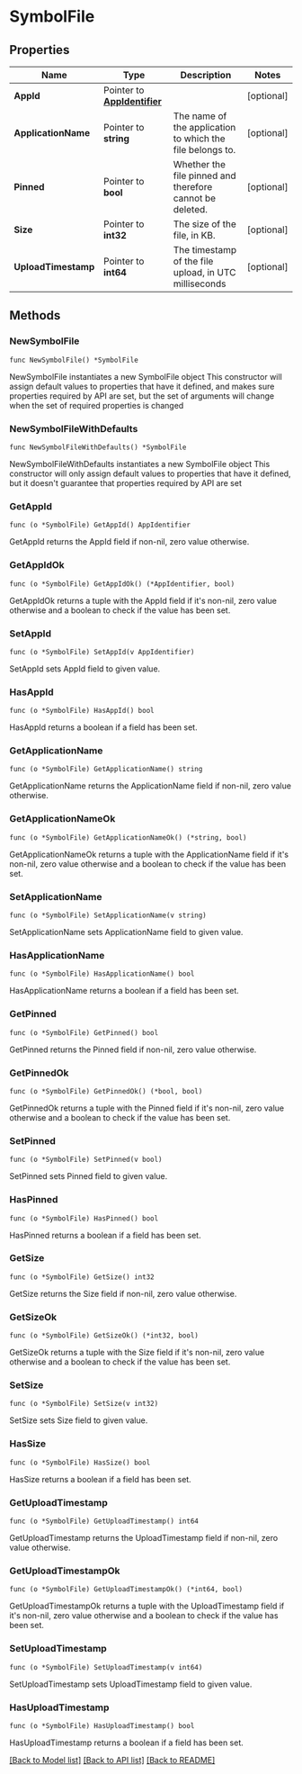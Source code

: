 # SymbolFile

## Properties

Name | Type | Description | Notes
------------ | ------------- | ------------- | -------------
**AppId** | Pointer to [**AppIdentifier**](AppIdentifier.md) |  | [optional] 
**ApplicationName** | Pointer to **string** | The name of the application to which the file belongs to. | [optional] 
**Pinned** | Pointer to **bool** | Whether the file pinned and therefore cannot be deleted. | [optional] 
**Size** | Pointer to **int32** | The size of the file, in KB. | [optional] 
**UploadTimestamp** | Pointer to **int64** | The timestamp of the file upload, in UTC milliseconds | [optional] 

## Methods

### NewSymbolFile

`func NewSymbolFile() *SymbolFile`

NewSymbolFile instantiates a new SymbolFile object
This constructor will assign default values to properties that have it defined,
and makes sure properties required by API are set, but the set of arguments
will change when the set of required properties is changed

### NewSymbolFileWithDefaults

`func NewSymbolFileWithDefaults() *SymbolFile`

NewSymbolFileWithDefaults instantiates a new SymbolFile object
This constructor will only assign default values to properties that have it defined,
but it doesn't guarantee that properties required by API are set

### GetAppId

`func (o *SymbolFile) GetAppId() AppIdentifier`

GetAppId returns the AppId field if non-nil, zero value otherwise.

### GetAppIdOk

`func (o *SymbolFile) GetAppIdOk() (*AppIdentifier, bool)`

GetAppIdOk returns a tuple with the AppId field if it's non-nil, zero value otherwise
and a boolean to check if the value has been set.

### SetAppId

`func (o *SymbolFile) SetAppId(v AppIdentifier)`

SetAppId sets AppId field to given value.

### HasAppId

`func (o *SymbolFile) HasAppId() bool`

HasAppId returns a boolean if a field has been set.

### GetApplicationName

`func (o *SymbolFile) GetApplicationName() string`

GetApplicationName returns the ApplicationName field if non-nil, zero value otherwise.

### GetApplicationNameOk

`func (o *SymbolFile) GetApplicationNameOk() (*string, bool)`

GetApplicationNameOk returns a tuple with the ApplicationName field if it's non-nil, zero value otherwise
and a boolean to check if the value has been set.

### SetApplicationName

`func (o *SymbolFile) SetApplicationName(v string)`

SetApplicationName sets ApplicationName field to given value.

### HasApplicationName

`func (o *SymbolFile) HasApplicationName() bool`

HasApplicationName returns a boolean if a field has been set.

### GetPinned

`func (o *SymbolFile) GetPinned() bool`

GetPinned returns the Pinned field if non-nil, zero value otherwise.

### GetPinnedOk

`func (o *SymbolFile) GetPinnedOk() (*bool, bool)`

GetPinnedOk returns a tuple with the Pinned field if it's non-nil, zero value otherwise
and a boolean to check if the value has been set.

### SetPinned

`func (o *SymbolFile) SetPinned(v bool)`

SetPinned sets Pinned field to given value.

### HasPinned

`func (o *SymbolFile) HasPinned() bool`

HasPinned returns a boolean if a field has been set.

### GetSize

`func (o *SymbolFile) GetSize() int32`

GetSize returns the Size field if non-nil, zero value otherwise.

### GetSizeOk

`func (o *SymbolFile) GetSizeOk() (*int32, bool)`

GetSizeOk returns a tuple with the Size field if it's non-nil, zero value otherwise
and a boolean to check if the value has been set.

### SetSize

`func (o *SymbolFile) SetSize(v int32)`

SetSize sets Size field to given value.

### HasSize

`func (o *SymbolFile) HasSize() bool`

HasSize returns a boolean if a field has been set.

### GetUploadTimestamp

`func (o *SymbolFile) GetUploadTimestamp() int64`

GetUploadTimestamp returns the UploadTimestamp field if non-nil, zero value otherwise.

### GetUploadTimestampOk

`func (o *SymbolFile) GetUploadTimestampOk() (*int64, bool)`

GetUploadTimestampOk returns a tuple with the UploadTimestamp field if it's non-nil, zero value otherwise
and a boolean to check if the value has been set.

### SetUploadTimestamp

`func (o *SymbolFile) SetUploadTimestamp(v int64)`

SetUploadTimestamp sets UploadTimestamp field to given value.

### HasUploadTimestamp

`func (o *SymbolFile) HasUploadTimestamp() bool`

HasUploadTimestamp returns a boolean if a field has been set.


[[Back to Model list]](../README.md#documentation-for-models) [[Back to API list]](../README.md#documentation-for-api-endpoints) [[Back to README]](../README.md)


